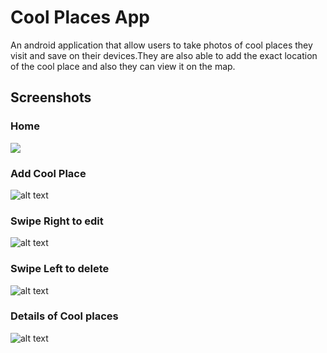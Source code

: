 
# Cool Places App

An android application that allow users to take photos of cool places they visit and save on their devices.They are also able to add the exact location of the cool place and also they can view it on the map.


## Screenshots
### Home

![](https://github.com/Brandonbukeke/screenshots/blob/main/Screenshots/home%20coolplaces.jpg)

### Add Cool Place

![alt text](https://github.com/Brandonbukeke/screenshots/blob/main/Screenshots/add%20coolplaces.jpg)

### Swipe Right to edit

![alt text](https://github.com/Brandonbukeke/screenshots/blob/main/Screenshots/swipe%20right%20to%20edit%20coolplaces.jpg)

### Swipe Left to delete

![alt text](https://github.com/Brandonbukeke/screenshots/blob/main/Screenshots/Swipe%20left%20to%20delete%20coolplaces.jpg)

### Details of Cool places

![alt text](https://github.com/Brandonbukeke/screenshots/blob/main/Screenshots/cool%20place%20details.coolplaces.jpg)

